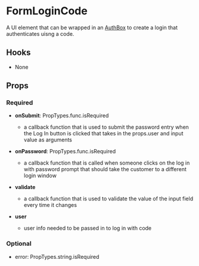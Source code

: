 # FormLoginCode

A UI element that can be wrapped in an [AuthBox](https://github.com/pay-theory/pay-theory-ui/tree/master/src/common/auth/AuthBox) to create a login that authenticates uisng a code.

## Hooks

* None

## Props

### Required

* **onSubmit**: PropTypes.func.isRequired
    * a callback function that is used to submit the password entry when the Log In button is clicked that takes in the props.user and input value as arguments

* **onPassword**: PropTypes.func.isRequired
    * a callback function that is called when someone clicks on the log in with password prompt that should take the customer to a different login window

* **validate**
    * a callback function that is used to validate the value of the input field every time it changes

* **user**
    * user info needed to be passed in to log in with code

### Optional

* error: PropTypes.string.isRequired
